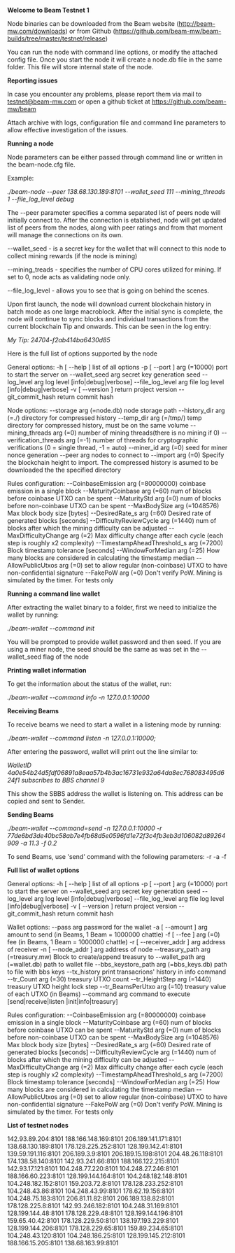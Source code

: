 
**Welcome to Beam Testnet 1**

Node binaries can be downloaded from the Beam website (http://beam-mw.com/downloads) or from Github (https://github.com/beam-mw/beam-builds/tree/master/testnet/release)

You can run the node with command line options, or modify the attached config file. Once you start the node it will create a node.db file in the same folder. This file will store internal state of the node.

**Reporting issues**

In case you encounter any problems, please report them via mail to testnet@beam-mw.com or open a github ticket at https://github.com/beam-mw/beam

Attach archive with logs, configuration file and command line parameters to allow effective investigation of the issues.

**Running a node**

Node parameters can be either passed through command line or written in the beam-node.cfg file. 

Example:

*./beam-node --peer 138.68.130.189:8101 --wallet_seed 111 --mining_threads 1 --file_log_level debug*

The --peer parameter specifies a comma separated list of peers node will initially connect to. After the connection is etablished, node will get updated list of peers from the nodes, along with peer ratings and from that moment will manage the connections on its own. 

--wallet_seed - is a secret key for the wallet that will connect to this node to collect mining rewards (if the node is mining) 

--mining_treads - specifies the number of CPU cores utilized for mining. If set to 0, node acts as validating node only.

--file_log_level - allows you to see that is going on behind the scenes.

Upon first launch, the node will download current blockchain history in batch mode as one large macroblock. After the initial sync is complete, the node will continue to sync blocks and individual transactions from the current blockchain Tip and onwards. This can be seen in the log entry:

*My Tip: 24704-f2ab414ba6430d85*

Here is the full list of options supported by the node

General options:
  -h [ --help ]                         list of all options
  -p [ --port ] arg (=10000)            port to start the server on
  --wallet_seed arg                     secret key generation seed
  --log_level arg                       log level [info|debug|verbose]
  --file_log_level arg                  file log level [info|debug|verbose]
  -v [ --version ]                      return project version
  --git_commit_hash                     return commit hash


Node options:
  --storage arg (=node.db)              node storage path
  --history_dir arg (=./)               directory for compressed history
  --temp_dir arg (=/tmp/)               temp directory for compressed history,
                                        must be on the same volume
  --mining_threads arg (=0)             number of mining threads(there is no
                                        mining if 0)
  --verification_threads arg (=-1)      number of threads for cryptographic
                                        verifications (0 = single thread, -1 =
                                        auto)
  --miner_id arg (=0)                   seed for miner nonce generation
  --peer arg                            nodes to connect to
  --import arg (=0)                     Specify the blockchain height to
                                        import. The compressed history is
                                        asumed to be downloaded the the
                                        specified directory

Rules configuration:
  --CoinbaseEmission arg (=80000000)    coinbase emission in a single block
  --MaturityCoinbase arg (=60)          num of blocks before coinbase UTXO can
                                        be spent
  --MaturityStd arg (=0)                num of blocks before non-coinbase UTXO
                                        can be spent
  --MaxBodySize arg (=1048576)          Max block body size [bytes]
  --DesiredRate_s arg (=60)             Desired rate of generated blocks
                                        [seconds]
  --DifficultyReviewCycle arg (=1440)   num of blocks after which the mining
                                        difficulty can be adjusted
  --MaxDifficultyChange arg (=2)        Max difficulty change after each cycle
                                        (each step is roughly x2 complexity)
  --TimestampAheadThreshold_s arg (=7200)
                                        Block timestamp tolerance [seconds]
  --WindowForMedian arg (=25)           How many blocks are considered in
                                        calculating the timestamp median
  --AllowPublicUtxos arg (=0)           set to allow regular (non-coinbase)
                                        UTXO to have non-confidential signature
  --FakePoW arg (=0)                    Don't verify PoW. Mining is simulated
                                        by the timer. For tests only


**Running a command line wallet**

After extracting the wallet binary to a folder, first we need to initialize the wallet by running:

*./beam-wallet --command init*

You will be prompted to provide wallet password and then seed. If you are using a miner node, the seed should be the same as was set in the --wallet_seed flag of the node


**Printing wallet information**

To get the information about the status of the wallet, run:

*./beam-wallet --command info -n 127.0.0.1:10000*


**Receiving Beams**

To receive beams we need to start a wallet in a listening mode by running:

*./beam-wallet --command listen -n 127.0.0.1:10000;*

After entering the password, wallet will print out the line similar to:

*WalletID 4a0e54b24d5fdf06891a8eaa57b4b3ac16731e932a64da8ec768083495d624f1 subscribes to BBS channel 9*

This show the SBBS address the wallet is listening on. This address can be copied and sent to Sender.

**Sending Beams**

*./beam-wallet --command=send -n 127.0.0.1:10000 -r 77de6bd3de40bc58ab7e4fb68d5e0596fd1e72f3c4fb3eb3d106082d89264909 -a 11.3 -f 0.2*

To send Beams, use 'send' command with the following parameters:
-r <SBBS address of the receiver node> 
-a <amount of beams to send>
-f <transaction fee>


**Full list of wallet options**

General options:
  -h [ --help ]                         list of all options
  -p [ --port ] arg (=10000)            port to start the server on
  --wallet_seed arg                     secret key generation seed
  --log_level arg                       log level [info|debug|verbose]
  --file_log_level arg                  file log level [info|debug|verbose]
  -v [ --version ]                      return project version
  --git_commit_hash                     return commit hash

Wallet options:
  --pass arg                            password for the wallet
  -a [ --amount ] arg                   amount to send (in Beams, 1 Beam =
                                        1000000 chattle)
  -f [ --fee ] arg (=0)                 fee (in Beams, 1 Beam = 1000000
                                        chattle)
  -r [ --receiver_addr ] arg            address of receiver
  -n [ --node_addr ] arg                address of node
  --treasury_path arg (=treasury.mw)    Block to create/append treasury to
  --wallet_path arg (=wallet.db)        path to wallet file
  --bbs_keystore_path arg (=bbs_keys.db)
                                        path to file with bbs keys
  --tx_history                          print transacrions' history in info
                                        command
  --tr_Count arg (=30)                  treasury UTXO count
  --tr_HeightStep arg (=1440)           treasury UTXO height lock step
  --tr_BeamsPerUtxo arg (=10)           treasury value of each UTXO (in Beams)
  --command arg                         command to execute [send|receive|listen
                                        |init|info|treasury]

Rules configuration:
  --CoinbaseEmission arg (=80000000)    coinbase emission in a single block
  --MaturityCoinbase arg (=60)          num of blocks before coinbase UTXO can
                                        be spent
  --MaturityStd arg (=0)                num of blocks before non-coinbase UTXO
                                        can be spent
  --MaxBodySize arg (=1048576)          Max block body size [bytes]
  --DesiredRate_s arg (=60)             Desired rate of generated blocks
                                        [seconds]
  --DifficultyReviewCycle arg (=1440)   num of blocks after which the mining
                                        difficulty can be adjusted
  --MaxDifficultyChange arg (=2)        Max difficulty change after each cycle
                                        (each step is roughly x2 complexity)
  --TimestampAheadThreshold_s arg (=7200)
                                        Block timestamp tolerance [seconds]
  --WindowForMedian arg (=25)           How many blocks are considered in
                                        calculating the timestamp median
  --AllowPublicUtxos arg (=0)           set to allow regular (non-coinbase)
                                        UTXO to have non-confidential signature
  --FakePoW arg (=0)                    Don't verify PoW. Mining is simulated
                                        by the timer. For tests only

**List of testnet nodes**

142.93.89.204:8101
188.166.148.169:8101
206.189.141.171:8101
138.68.130.189:8101
178.128.225.252:8101
128.199.142.41:8101
139.59.191.116:8101
206.189.3.9:8101
206.189.15.198:8101
204.48.26.118:8101
174.138.58.140:8101
142.93.241.66:8101
188.166.122.215:8101
142.93.17.121:8101
104.248.77.220:8101
104.248.27.246:8101
188.166.60.223:8101
128.199.144.164:8101
104.248.182.148:8101
104.248.182.152:8101
159.203.72.8:8101
178.128.233.252:8101
104.248.43.86:8101
104.248.43.99:8101
178.62.19.156:8101
104.248.75.183:8101
206.81.11.82:8101
206.189.138.82:8101
178.128.225.8:8101
142.93.246.182:8101
104.248.31.169:8101
128.199.144.48:8101
178.128.229.48:8101
128.199.144.196:8101
159.65.40.42:8101
178.128.229.50:8101
138.197.193.229:8101
128.199.144.206:8101
178.128.229.65:8101
159.89.234.65:8101
104.248.43.120:8101
104.248.186.25:8101
128.199.145.212:8101
188.166.15.205:8101
138.68.163.99:8101